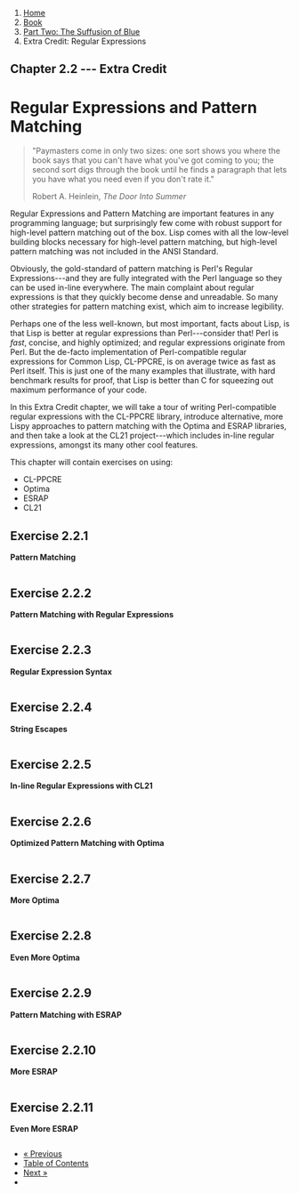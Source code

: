 <ol class="breadcrumb">
  <li><a href="/">Home</a></li>
  <li><a href="/book/">Book</a></li>
  <li><a href="/book/2-0-0-overview/">Part Two: The Suffusion of Blue</a></li>
  <li class="active">Extra Credit: Regular Expressions</li>
</ol>

## Chapter 2.2 --- Extra Credit

# Regular Expressions and Pattern Matching

> "Paymasters come in only two sizes: one sort shows you where the book says that you can't have what you've got coming to you; the second sort digs through the book until he finds a paragraph that lets you have what you need even if you don't rate it."
> <footer>Robert A. Heinlein, <em>The Door Into Summer</em></footer>

Regular Expressions and Pattern Matching are important features in any programming language; but surprisingly few come with robust support for high-level pattern matching out of the box.  Lisp comes with all the low-level building blocks necessary for high-level pattern matching, but high-level pattern matching was not included in the ANSI Standard.

Obviously, the gold-standard of pattern matching is Perl's Regular Expressions---and they are fully integrated with the Perl language so they can be used in-line everywhere.  The main complaint about regular expressions is that they quickly become dense and unreadable.  So many other strategies for pattern matching exist, which aim to increase legibility.

Perhaps one of the less well-known, but most important, facts about Lisp, is that Lisp is better at regular expressions than Perl---consider that!  Perl is *fast*, concise, and highly optimized; and regular expressions originate from Perl.  But the de-facto implementation of Perl-compatible regular expressions for Common Lisp, CL-PPCRE, is on average twice as fast as Perl itself.  This is just one of the many examples that illustrate, with hard benchmark results for proof, that Lisp is better than C for squeezing out maximum performance of your code.

In this Extra Credit chapter, we will take a tour of writing Perl-compatible regular expressions with the CL-PPCRE library, introduce alternative, more Lispy approaches to pattern matching with the Optima and ESRAP libraries, and then take a look at the CL21 project---which includes in-line regular expressions, amongst its many other cool features.

This chapter will contain exercises on using:

* CL-PPCRE
* Optima
* ESRAP
* CL21

## Exercise 2.2.1

**Pattern Matching**

```lisp

```

## Exercise 2.2.2

**Pattern Matching with Regular Expressions**

```lisp

```

## Exercise 2.2.3

**Regular Expression Syntax**

```lisp

```

## Exercise 2.2.4

**String Escapes**

```lisp

```

## Exercise 2.2.5

**In-line Regular Expressions with CL21**

```lisp

```

## Exercise 2.2.6

**Optimized Pattern Matching with Optima**

```lisp

```

## Exercise 2.2.7

**More Optima**

```lisp

```

## Exercise 2.2.8

**Even More Optima**

```lisp

```

## Exercise 2.2.9

**Pattern Matching with ESRAP**

```lisp

```

## Exercise 2.2.10

**More ESRAP**

```lisp

```

## Exercise 2.2.11

**Even More ESRAP**

```lisp

```

<ul class="pager">
  <li class="previous"><a href="/book/2-01-0-programming-paradigms.md">&laquo; Previous</a></li>
  <li><a href="/book/">Table of Contents</a></li>
  <li class="next"><a href="/book/2-03-0-objects-control.md">Next &raquo;</a><li>
</ul>
